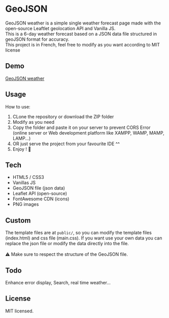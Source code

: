 # GeoJSON

GeoJSON weather is a simple single weather forecast page made with the open-source Leaftlet geolocation API and Vanilla JS.\
This is a 6-day weather forecast based on a JSON data file structured in geoJSON format for accuracy.\
This project is in French, feel free to modify as you want according to MIT license

## Demo

[GeoJSON weather](http://project-geojson.abdelhamid-benmeziane.com/)

## Usage

How to use:

1. CLone the repository or download the ZIP folder
2. Modify as you need
3. Copy the folder and paste it on your server to prevent CORS Error (online server or Web development platform like XAMPP, WAMP, MAMP, LAMP...)
4. OR just serve the project from your favourite IDE ^^
5. Enjoy ! :metal:

## Tech

* HTML5 / CSS3
* Vanillas JS
* GeoJSON file (json data)
* Leaflet API (open-source)
* FontAwesome CDN (icons)
* PNG images

## Custom

The template files are at `public/`, so you can modify the template files (index.html) and css file (main.css). 
If you want use your own data you can replace the json file or modify the data directly into the file.\
\
:warning: Make sure to respect the structure of the GeoJSON file.

## Todo

Enhance error display, Search, real time weather...

## License

MIT licensed.
